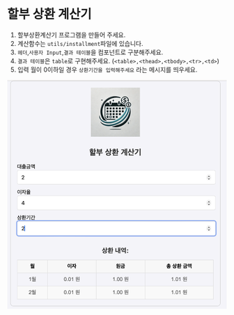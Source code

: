 # 할부 상환 계산기

1. 할부상환계산기 프로그램을 만들어 주세요.
2. 계산함수는 `utils/installment`파일에 있습니다.
3. `헤더`,`사용자 Input`,`결과 테이블`을 컴포넌트로 구분해주세요.
4. `결과 테이블`은 `table`로 구현해주세요. (`<table>,<thead>,<tbody>,<tr>,<td>`)
5. 입력 월이 0이하일 경우 `상환기간을 입력해주세요` 라는 메시지를 띄우세요.

![사진](./image.png)

